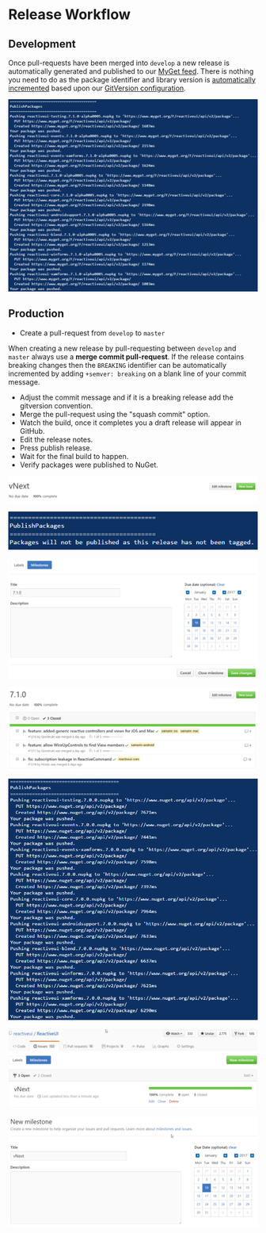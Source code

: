 # Release Workflow

## Development

Once pull-requests have been merged into `develop` a new release is automatically generated and published to our [MyGet feed](pre-release-builds.md). There is nothing you need to do as the package identifier and library version is [automatically incremented](semantic-versioning.md) based upon our [GitVersion configuration](https://github.com/reactiveui/ReactiveUI/blob/develop/GitVersion.yml).

![commits to develop are automatically pushed to MyGet](/images/contributing/commits-to-develop-are-automatically-pushed-to-myget.png)

## Production

- Create a pull-request from `develop` to `master`

When creating a new release by pull-requesting between `develop` and `master` always use a **merge commit pull-request**. If the release contains breaking changes then the `BREAKING` identifier can be automatically incremented by adding `+semver: breaking` on a blank line of your commit message.


- Adjust the commit message and if it is a breaking release add the gitversion convention.
- Merge the pull-request using the "squash commit" option.
- Watch the build, once it completes you a draft release will appear in GitHub.
- Edit the release notes.
- Press publish release.
- Wait for the final build to happen.
- Verify packages were published to NuGet.

![](/en/images/contributing/click-edit-vnext-milestone-button.png)

![](/en/images/contributing/commits-to-master-do-not-automatically-publish-to-nuget.png)

![](/en/images/contributing/rename-vnext-milestone-to-release-version.png)

![](/en/images/contributing/ensure-all-issues-assigned-to-a-milestone-are-labeled.png)

![](/en/images/contributing/tagged-releases-automatically-publish-to-nuget.png)

![](/en/images/contributing/view-vnext-milestone.png)

![](/en/images/contributing/create-new-vnext-milestone.png)



